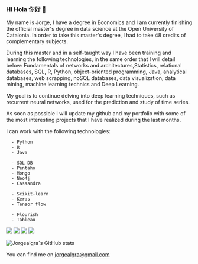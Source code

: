 ### Hi Hola 你好 👋

My name is Jorge, I have a degree in Economics and I am currently finishing the official master's degree in data science at the Open University of Catalonia. In order to take this master's degree, I had to take 48 credits of complementary subjects.


During this master and in a self-taught way I have been training and learning the following technologies, in the same order that I will detail below:
Fundamentals of networks and architectures,Statistics, relational databases, SQL, R, Python, object-oriented programming, Java, analytical databases, web scrapping, noSQL databases, data visualization, data mining, machine learning technics and Deep Learning.

My goal is to continue delving into deep learning techniques, such as recurrent neural networks, used for the prediction and study of time series.


As soon as possible I will update my github and my portfolio with some of the most interesting projects that I have realized during the last months.


I can work with the following technologies:

      - Python
      - R
      - Java

      - SQL DB
      - Pentaho
      - Mongo
      - Neo4j
      - Cassandra

      - Scikit-learn
      - Keras
      - Tensor flow

      - Flourish
      - Tableau
<!--
**Jorgealgra/Jorgealgra** is a ✨ _special_ ✨ repository because its `README.md` (this file) appears on your GitHub profile.

Here are some ideas to get you started:

- 🔭 I’m currently working on ...
- 🌱 I’m currently learning ...
- 👯 I’m looking to collaborate on ...
- 🤔 I’m looking for help with ...
- 💬 Ask me about ...
- 📫 How to reach me: ...
- 😄 Pronouns: ...
- ⚡ Fun fact: ...
-->

<!--[![Header](https://raw.githubusercontent.com/MartinHeinz/<OWNER>/<OWNER>/readme_header.png "Header")](https://some-url.dev/)
-->

![](https://img.shields.io/badge/Code-Python-informational?style=flat&logo=python&logoColor=white&color=F4AC04&labelColor=black)
![](https://img.shields.io/badge/Code-R-informational?style=flat&logo=R&logoColor=white&color=F4AC04&labelColor=black)
![](https://img.shields.io/badge/Code-Pandas-informational?style=flat&logo=pandas&logoColor=white&color=F4AC04&labelColor=black)
![](https://img.shields.io/badge/Tools-PostgreSQL-informational?style=flat&logo=PostgreSQL&logoColor=white&color=5B47B9&labelColor=black)



![Jorgealgra´s GitHub stats](https://github-readme-stats.vercel.app/api?username=Jorgealgra&show_icons=true&theme=vision-friendly-dark)

<!-- Actual text -->

You can find me on jorgealgra@gmail.com


